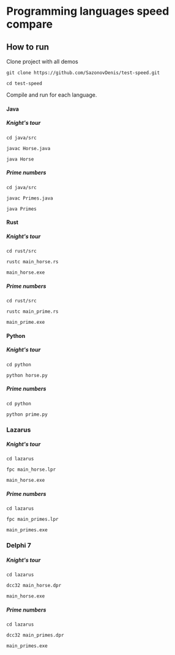 # Programming languages speed compare

## How to run

Clone project with all demos

~~~
git clone https://github.com/SazonovDenis/test-speed.git

cd test-speed
~~~

Compile and run for each language.

#### Java

##### Knight's tour

~~~
cd java/src

javac Horse.java

java Horse
~~~

##### Prime numbers

~~~
cd java/src

javac Primes.java 

java Primes
~~~

#### Rust

##### Knight's tour

~~~
cd rust/src

rustc main_horse.rs

main_horse.exe
~~~

##### Prime numbers

~~~
cd rust/src

rustc main_prime.rs

main_prime.exe
~~~

#### Python

##### Knight's tour

~~~
cd python

python horse.py
~~~

##### Prime numbers

~~~
cd python

python prime.py
~~~

### Lazarus

##### Knight's tour

~~~
cd lazarus

fpc main_horse.lpr

main_horse.exe
~~~

##### Prime numbers

~~~
cd lazarus

fpc main_primes.lpr

main_primes.exe
~~~

### Delphi 7

##### Knight's tour

~~~
cd lazarus

dcc32 main_horse.dpr

main_horse.exe
~~~

##### Prime numbers

~~~
cd lazarus

dcc32 main_primes.dpr

main_primes.exe
~~~


